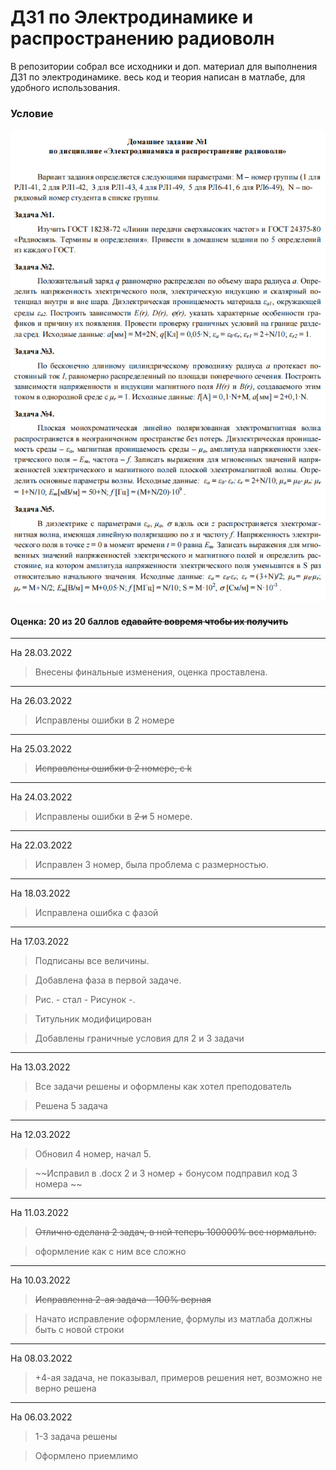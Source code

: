 # ДЗ1 по Электродинамике и распространению радиоволн

В репозитории собрал все исходники и доп. материал для выполнения ДЗ1 по электродинамике. весь код и теория написан в матлабе, для удобного использования.

### Условие

![](https://github.com/khosta77/ElectroDynamics/blob/main/%D0%9C%D0%B0%D1%82%D0%B5%D1%80%D0%B8%D0%B0%D0%BB%D1%8B%20%D0%BF%D1%80%D0%B5%D0%BF%D0%BE%D0%B4%D0%BE%D0%B2%D0%B0%D1%82%D0%B5%D0%BB%D1%8F/image/%D0%94%D0%971.PNG)

#### Оценка: 20 из 20 баллов ~~cдавайте вовремя чтобы их получить~~
___
На 28.03.2022

> Внесены финальные изменения, оценка проставлена.
___
На 26.03.2022

> Исправлены ошибки в 2 номере
___
На 25.03.2022

> ~~Исправлены ошибки в 2 номере, c k~~
___
На 24.03.2022

> Исправлены ошибки в ~~2 и~~ 5 номере.
___
На 22.03.2022

> Исправлен 3 номер, была проблема с размерностью.
___
На 18.03.2022

> Исправлена ошибка с фазой
___
На 17.03.2022

> Подписаны все величины.

> Добавлена фаза в первой задаче.

> Рис. - стал - Рисунок -.

> Титульник модифицирован

> Добавлены граничные условия для 2 и 3 задачи
___
На 13.03.2022

> Все задачи решены и оформлены как хотел преподователь

> Решена 5 задача
___
На 12.03.2022

> Обновил 4 номер, начал 5.

> ~~Исправил в .docx 2 и 3 номер + бонусом подправил код 3 номера ~~
___
На 11.03.2022

> ~~Отлично сделана 2 задач, в ней теперь 100000% все нормально.~~

> оформление как с ним все сложно

___
На 10.03.2022

> ~~Исправленна 2-ая задача - 100% верная~~

> Начато исправление оформление, формулы из матлаба должны быть с новой строки
___
На 08.03.2022

> +4-ая задача, не показывал, примеров решения нет, возможно не верно решена

___
На 06.03.2022

> 1-3 задача решены

> Оформлено приемлимо
